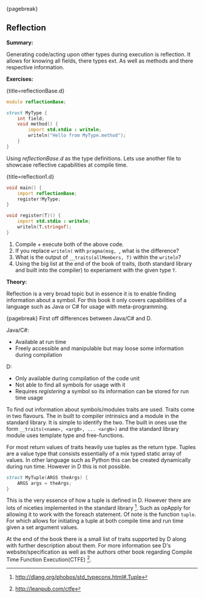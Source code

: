 {pagebreak}

## Reflection
**Summary:**

Generating code/acting upon other types during execution is reflection. It allows for knowing all fields, there types ext. As well as methods and there respective information.

**Exercises:**

{title=reflectionBase.d}
```D
module reflectionBase;

struct MyType {
	int field;
	void method() {
		import std.stdio : writeln;
		writeln("Hello from MyType.method");
	}
}
```
Using *reflectionBase.d* as the type definitions. Lets use another file to showcase reflective capabilities at compile time.

{title=reflection1.d}
```D
void main() {
	import reflectionBase;
	register!MyType;
}

void register(T)() {
	import std.stdio : writeln;
	writeln(T.stringof);
}
```

1. Compile + execute both of the above code.
2. If you replace ``writeln(`` with ``pragma(msg, ``, what is the difference?
3. What is the output of ``__traits(allMembers, T)`` within the ``writeln``?
4. Using the big list at the end of the book of traits, (both standard library and built into the compiler) to experiament with the given type ``T``.

**Theory:**

Reflection is a very broad topic but in essence it is to enable finding information about a symbol. For this book it only covers capabilities of a language such as Java or C# for usage with meta-programming.

{pagebreak}
First off differences between Java/C# and D.

Java/C#:

* Available at run time
* Freely accessible and manipulable but may loose some information during compilation

D:

* Only available during compilation of the code unit
* Not able to find all symbols for usage with it
* Requires *registering* a symbol so its information can be stored for run time usage

To find out information about symbols/modules traits are used. Traits come in two flavours. The in built to compiler intrinsics and a module in the standard library. It is simple to identify the two. The built in ones use the form ``__traits(<name>, <arg0>, ... <argN>)`` and the standard library module uses template type and free-functions.

For most return values of traits heavily use tuples as the return type. Tuples are a value type that consists essentially of a mix typed static array of values. In other language such as Python this can be created dynamically during run time. However in D this is not possible.

```D
struct MyTuple(ARGS theArgs) {
	ARGS args = theArgs;
}
```
This is the very essence of how a tuple is defined in D. However there are lots of niceties implemented in the standard library [^TypeTupleStd]. Such as opApply for allowing it to work with the foreach statement. Of note is the function ``tuple``. For which allows for initiating a tuple at both compile time and run time given a set argument values.

At the end of the book there is a small list of traits supported by D along with further description about them. For more information see D's website/specification as well as the authors other book regarding Compile Time Function Execution(CTFE) [^CTFEBook].

[^CTFEBook]: http://leanpub.com/ctfe
[^TypeTupleStd]: http://dlang.org/phobos/std_typecons.html#.Tuple
